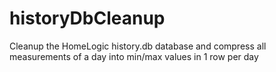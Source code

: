 # historyDbCleanup
 Cleanup the HomeLogic history.db database and compress all measurements of a day into min/max values in 1 row per day
